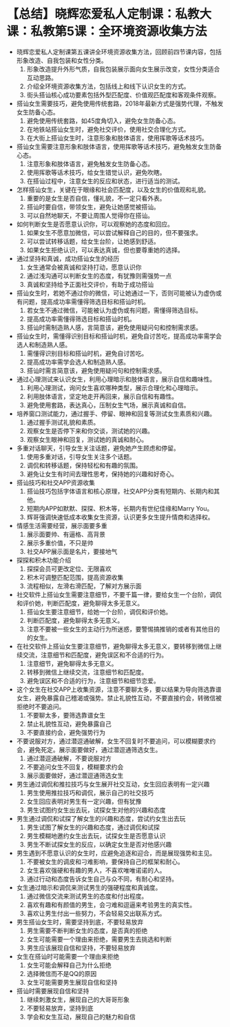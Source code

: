 # 【总结】晓辉恋爱私人定制课：私教大课：私教第5课：全环境资源收集方法

-   晓辉恋爱私人定制课第五课讲全环境资源收集方法，回顾前四节课内容，包括形象改造、自我包装和女性分类。
    1.  形象改造提升外形气质，自我包装展示面向女生展示改变，女性分类适合互动思路。
    2.  介绍全环境资源收集方法，包括线上和线下认识女生的方式。
    3.  街头搭讪核心成功要素包括外型匹配度、价值观匹配度和客观条件观察。
-   搭讪女生需要技巧，避免使用传统套路，2018年最新方式是强势代理，不触发女生防备心态。
    1.  避免使用传统套路，如45度角切入，避免女生防备心态。
    2.  在地铁站搭讪女生时，避免社交评价，使用社交合理化方式。
    3.  在大街上搭讪女生时，注意形象和肢体语言，使用挥歌等话术技巧。
-   搭讪女生需要注意形象和肢体语言，使用挥歌等话术技巧，避免触发女生防备心态。
    1.  注意形象和肢体语言，避免触发女生防备心态。
    2.  使用挥歌等话术技巧，给女生错觉认识，避免吹瞎。
    3.  在搭讪过程中，注意女生的反应和状态，进行适当的测试。
-   怎样搭讪女生，关键在于眼缘和社会匹配度，以及女生的价值观和礼貌。
    1.  重要的是女生是否自信，懂礼貌，不一定只看外表。
    2.  搭讪时要自信，带领女生，避免让她感觉被搭讪。
    3.  可以自然地聊天，不要让周围人觉得你在搭讪。
-   如何判断女生是否愿意认识你，可以观察她的态度和回应。
    1.  如果女生不愿意加微信，可以尝试解释自己的目的，但不要强求。
    2.  可以尝试转移话题，给女生台阶，让她感到舒适。
    3.  如果女生拒绝认识，可以表达真诚，但也要尊重她的选择。
-   通过坚持和真诚，成功搭讪女生的经历
    1.  女生通常会被真诚和坚持打动，愿意认识你
    2.  通过浅沟通可以判断女生的态度，有犹豫则需强势一点
    3.  真诚和坚持给予正面社交评价，有助于成功搭讪
-   搭讪女生时，若她不通过你的微信，可让她通过一下，否则可能被认为虚伪或有问题，提高成功率需懂得筛选目标和搭讪时机。
    1.  若女生不通过微信，可能被认为虚伪或有问题，需懂得筛选目标。
    2.  提高成功率需懂得筛选目标和搭讪时机。
    3.  搭讪时需制造熟人感，言简意该，避免使用疑问句和控制需求感。
-   搭讪女生时，需懂得识别目标和搭讪时机，避免自讨苦吃，提高成功率需学会选人和制造熟人感。
    1.  需懂得识别目标和搭讪时机，避免自讨苦吃。
    2.  提高成功率需学会选人和制造熟人感。
    3.  搭讪时需言简意该，避免使用疑问句和控制需求感。
-   通过心理测试来认识女生，利用心理暗示和肢体语言，展示自信和趣味性。
    1.  利用心理测试，询问女生喜欢哪种类型，展示合理化和心理暗示。
    2.  利用肢体语言，坚定地走开再回来，展示自信和有趣性。
    3.  避免使用套路，表达真心，压制女生气场，展示真诚和自信。
-   培养窗口测试能力，通过握手、停留、眼神和回复等测试女生素质和兴趣。
    1.  通过握手测试礼貌和素质。
    2.  观察女生是否停下来和你交谈，测试她的兴趣。
    3.  观察女生眼神和回复，测试她的真诚和耐心。
-   多重对话聊天，引导女生关注话题，避免她产生顾虑和停留。
    1.  使用多重对话，引导女生关注多个话题。
    2.  调侃和转移话题，保持轻松和有趣的氛围。
    3.  避免让女生有时间去理性思考，保持她的兴趣和好奇心。
-   搭讪技巧和社交APP资源收集
    1.  搭讪技巧包括字体语言和核心原理，社交APP分类有短期内、长期内和其他。
    2.  短期内APP如默默、探探、积木等，长期内有世纪佳缘和Marry You。
    3.  辉哥强调快速低成本收集女生资源，认识更多女生提升情商和选择权。
-   情感生活需要经营，展示面要多重
    1.  展示面要帅、有逼格、高背景
    2.  展示多重价值，不只是帅
    3.  社交APP展示面是名片，要接地气
-   探探和积木功能介绍
    1.  探探会员可更改定位、无限喜欢
    2.  积木可调整匹配范围，提高资源收集
    3.  流程相似，左滑右滑匹配，了解对方展示面
-   社交软件上搭讪女生需要注意细节，不要千篇一律，要给女生一个台阶，调侃和评价她，判断匹配度，避免聊得太多无意义。
    1.  搭讪女生要注意细节，给她一个台阶，调侃和评价她。
    2.  判断匹配度，避免聊得太多无意义。
    3.  注意不要被一些女生的主动行为所迷惑，要警惕搞推销的或者有其他目的的女生。
-   在社交软件上搭讪女生要注意细节，避免聊得太多无意义，要转移到微信上继续交流，注意细节和匹配度，避免误区和不合适的行为。
    1.  注意细节，避免聊得太多无意义。
    2.  转移到微信上继续交流，注意细节和匹配度。
    3.  避免误区和不合适的行为，注意细节和细节恋爱。
-   这个女生在社交APP上收集资源，注意不要聊太多，要以结果为导向筛选靠谱女生，避免暴露自己稽渴或强势。禁止礼貌性互动，不要直接约会，转微信被拒绝时不要追问。
    1.  不要聊太多，要筛选靠谱女生
    2.  禁止礼貌性互动，避免暴露自己
    3.  不要直接约会，避免强势行为
-   不要说服对方，通过潜逗通破解，女生不回复时不要追问，可以模糊要求约会，避免死定。展示面要做好，通过潜逗通筛选女生。
    1.  通过潜逗通破解，不要说服对方
    2.  不要追问女生不回复，模糊要求约会
    3.  展示面要做好，通过潜逗通筛选女生
-   男生通过调侃和推拉技巧与女生展开社交互动，女生回应表明有一定兴趣
    1.  男生使用推拉技巧和调侃，展示自己的社交技巧
    2.  女生回应表明对男生有一定兴趣，但有犹豫
    3.  男生试图约女生出去玩，试探女生对他的兴趣和态度
-   男生通过调侃和试探了解女生的兴趣和态度，尝试约女生出去玩
    1.  男生试图了解女生的兴趣和态度，通过调侃和试探
    2.  男生模糊地邀约女生出去玩，试探女生是否愿意认识
    3.  男生不断试探女生的反应，以确定女生是否对他感兴趣
-   男生遇到不愿意认识的女生时，应避免追逐和迎合，而是展现强势和主见。
    1.  不要被女生的调皮和刁难影响，要保持自己的框架和耐心。
    2.  女生喜欢强硬和有趣的男人，不喜欢唯唯诺诺的人。
    3.  通过行动和态度告诉女生自己与众不同，有耐心和坚持。
-   女生通过暗示和调侃来测试男生的强硬程度和真诚度。
    1.  通过微信交流来测试男生的态度和付出程度。
    2.  喜欢有趣和有颜值的男生，会刁难和逗逼来考验男生的真实性。
    3.  喜欢让男生付出一些努力，不会轻易交出联系方式。
-   男生搭讪女生时，需要坚持到底，不要轻易放弃
    1.  男生需要不断判断女生的态度，是否真的拒绝
    2.  女生可能需要一个理由来拒绝，需要男生去挑选和判断
    3.  男生应该展现自信和坚持，不要轻易放弃
-   女生在搭讪时可能需要一个理由来拒绝
    1.  女生可能会解释自己为什么拒绝
    2.  选择微信而不是QQ的原因
    3.  女生可能需要男生展现自信和坚持
-   搭讪时需要展现自信和坚持
    1.  继续刺激女生，展现自己的大哥哥形象
    2.  不要轻易放弃，坚持到底
    3.  学会和女生互动，展现自己的魅力和自信
